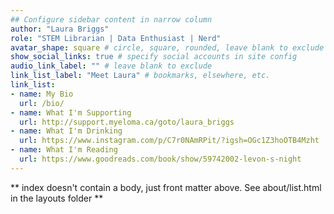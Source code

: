 ```yaml
---
## Configure sidebar content in narrow column
author: "Laura Briggs"
role: "STEM Librarian | Data Enthusiast | Nerd"
avatar_shape: square # circle, square, rounded, leave blank to exclude
show_social_links: true # specify social accounts in site config
audio_link_label: "" # leave blank to exclude
link_list_label: "Meet Laura" # bookmarks, elsewhere, etc.
link_list:
- name: My Bio
  url: /bio/
- name: What I'm Supporting
  url: http://support.myeloma.ca/goto/laura_briggs
- name: What I'm Drinking
  url: https://www.instagram.com/p/C7r0NAmRPit/?igsh=OGc1Z3hoOTB4Mzht
- name: What I'm Reading
  url: https://www.goodreads.com/book/show/59742002-levon-s-night
---
```


** index doesn't contain a body, just front matter above.
See about/list.html in the layouts folder **